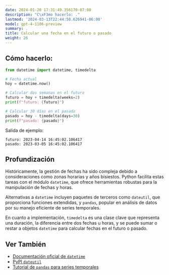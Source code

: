 ```yaml
---
date: 2024-01-20 17:31:49.356170-07:00
description: "C\xF3mo hacerlo: ."
lastmod: '2024-03-13T22:44:58.626941-06:00'
model: gpt-4-1106-preview
summary: .
title: Calcular una fecha en el futuro o pasado
weight: 26
---
```


## Cómo hacerlo:
```Python
from datetime import datetime, timedelta

# Fecha actual
hoy = datetime.now()

# Calcular dos semanas en el futuro
futuro = hoy + timedelta(weeks=2)
print(f"futuro: {futuro}")

# Calcular 30 días en el pasado
pasado = hoy - timedelta(days=30)
print(f"pasado: {pasado}")
```
Salida de ejemplo:
```
futuro: 2023-04-14 16:45:02.106417
pasado: 2023-03-05 16:45:02.106417
```

## Profundización
Históricamente, la gestión de fechas ha sido compleja debido a consideraciones como zonas horarias y años bisiestos. Python facilita estas tareas con el módulo `datetime`, que ofrece herramientas robustas para la manipulación de fechas y horas.

Alternativas a `datetime` incluyen paquetes de terceros como `dateutil`, que proporciona funciones extendidas, y `pandas`, popular en análisis de datos por su manejo eficiente de series temporales.

En cuanto a implementación, `timedelta` es una clase clave que representa una duración, la diferencia entre dos fechas u horas, y se puede sumar o restar a objetos `datetime` para calcular fechas en el futuro o pasado.

## Ver También
- [Documentación oficial de `datetime`](https://docs.python.org/3/library/datetime.html)
- [PyPI `dateutil`](https://pypi.org/project/python-dateutil/)
- [Tutorial de `pandas` para series temporales](https://pandas.pydata.org/pandas-docs/stable/user_guide/timeseries.html)
